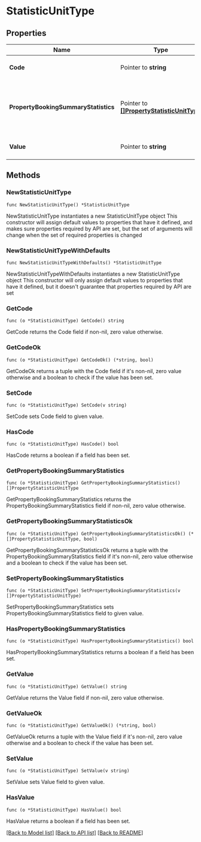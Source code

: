 # StatisticUnitType

## Properties

Name | Type | Description | Notes
------------ | ------------- | ------------- | -------------
**Code** | Pointer to **string** | Code of the statistic unit. | [optional] 
**PropertyBookingSummaryStatistics** | Pointer to [**[]PropertyStatisticUnitType**](PropertyStatisticUnitType.md) | Statistic summary for a particular status for a particular property | [optional] 
**Value** | Pointer to **string** | Value of the statistic unit. | [optional] 

## Methods

### NewStatisticUnitType

`func NewStatisticUnitType() *StatisticUnitType`

NewStatisticUnitType instantiates a new StatisticUnitType object
This constructor will assign default values to properties that have it defined,
and makes sure properties required by API are set, but the set of arguments
will change when the set of required properties is changed

### NewStatisticUnitTypeWithDefaults

`func NewStatisticUnitTypeWithDefaults() *StatisticUnitType`

NewStatisticUnitTypeWithDefaults instantiates a new StatisticUnitType object
This constructor will only assign default values to properties that have it defined,
but it doesn't guarantee that properties required by API are set

### GetCode

`func (o *StatisticUnitType) GetCode() string`

GetCode returns the Code field if non-nil, zero value otherwise.

### GetCodeOk

`func (o *StatisticUnitType) GetCodeOk() (*string, bool)`

GetCodeOk returns a tuple with the Code field if it's non-nil, zero value otherwise
and a boolean to check if the value has been set.

### SetCode

`func (o *StatisticUnitType) SetCode(v string)`

SetCode sets Code field to given value.

### HasCode

`func (o *StatisticUnitType) HasCode() bool`

HasCode returns a boolean if a field has been set.

### GetPropertyBookingSummaryStatistics

`func (o *StatisticUnitType) GetPropertyBookingSummaryStatistics() []PropertyStatisticUnitType`

GetPropertyBookingSummaryStatistics returns the PropertyBookingSummaryStatistics field if non-nil, zero value otherwise.

### GetPropertyBookingSummaryStatisticsOk

`func (o *StatisticUnitType) GetPropertyBookingSummaryStatisticsOk() (*[]PropertyStatisticUnitType, bool)`

GetPropertyBookingSummaryStatisticsOk returns a tuple with the PropertyBookingSummaryStatistics field if it's non-nil, zero value otherwise
and a boolean to check if the value has been set.

### SetPropertyBookingSummaryStatistics

`func (o *StatisticUnitType) SetPropertyBookingSummaryStatistics(v []PropertyStatisticUnitType)`

SetPropertyBookingSummaryStatistics sets PropertyBookingSummaryStatistics field to given value.

### HasPropertyBookingSummaryStatistics

`func (o *StatisticUnitType) HasPropertyBookingSummaryStatistics() bool`

HasPropertyBookingSummaryStatistics returns a boolean if a field has been set.

### GetValue

`func (o *StatisticUnitType) GetValue() string`

GetValue returns the Value field if non-nil, zero value otherwise.

### GetValueOk

`func (o *StatisticUnitType) GetValueOk() (*string, bool)`

GetValueOk returns a tuple with the Value field if it's non-nil, zero value otherwise
and a boolean to check if the value has been set.

### SetValue

`func (o *StatisticUnitType) SetValue(v string)`

SetValue sets Value field to given value.

### HasValue

`func (o *StatisticUnitType) HasValue() bool`

HasValue returns a boolean if a field has been set.


[[Back to Model list]](../README.md#documentation-for-models) [[Back to API list]](../README.md#documentation-for-api-endpoints) [[Back to README]](../README.md)


